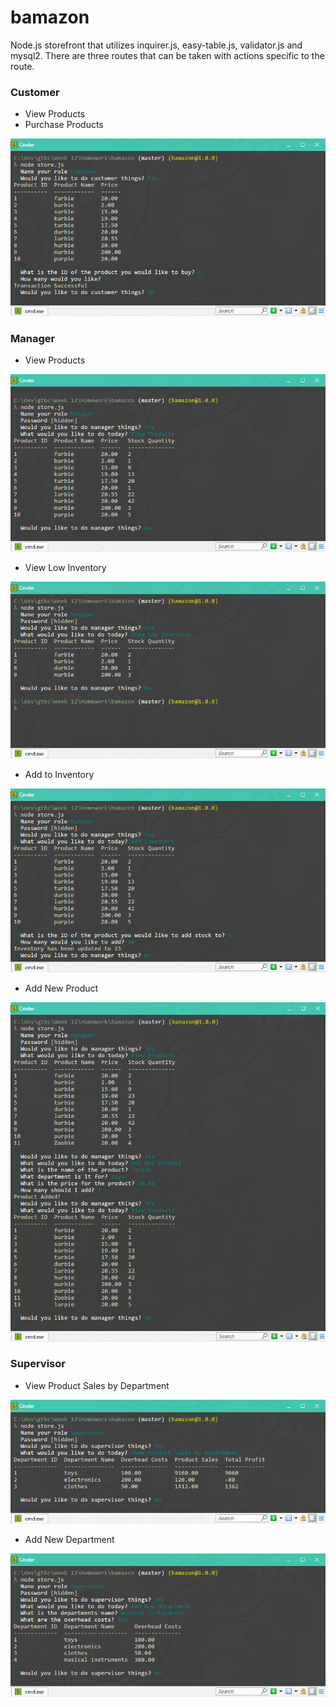 # bamazon


Node.js storefront that utilizes inquirer.js, easy-table.js, validator.js and mysql2. There are three routes that can be taken with actions specific to the route.

### Customer
* View Products
* Purchase Products

![Alt text](/images/customer_01.jpg?raw=true "Customer Route 01")


### Manager
* View Products

![Alt text](/images/manager_01.jpg?raw=true "Manager Route 01")

* View Low Inventory

![Alt text](/images/manager_02.jpg?raw=true "Manager Route 02")

* Add to Inventory

![Alt text](/images/manager_03.jpg?raw=true "Manager Route 03")

* Add New Product

![Alt text](/images/manager_04.jpg?raw=true "Manager Route 04")


### Supervisor
* View Product Sales by Department

![Alt text](/images/supervisor_01.jpg?raw=true "Supervisor Route 01")

* Add New Department

![Alt text](/images/supervisor_02.jpg?raw=true "Supervisor Route 02")

	
